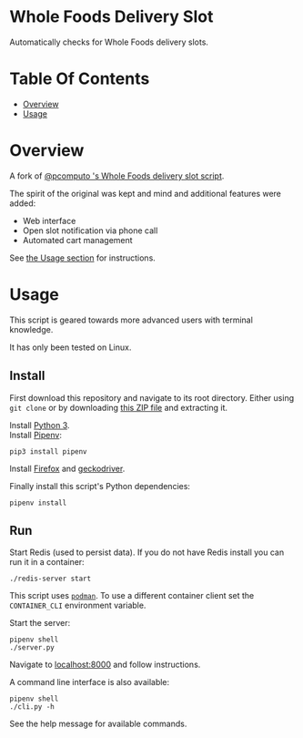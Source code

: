 # Whole Foods Delivery Slot
Automatically checks for Whole Foods delivery slots.

# Table Of Contents
- [Overview](#overview)
- [Usage](#usage)

# Overview
A fork of [@pcomputo 's Whole Foods delivery slot script](https://github.com/pcomputo/Whole-Foods-Delivery-Slot).

The spirit of the original was kept and mind and additional features were added:

- Web interface
- Open slot notification via phone call
- Automated cart management

See [the Usage section](#usage) for instructions.

# Usage
This script is geared towards more advanced users with terminal knowledge.

It has only been tested on Linux.

## Install
First download this repository and navigate to its root directory. Either using 
`git clone` or by downloading [this ZIP file](https://github.com/Noah-Huppert/Whole-Foods-Delivery-Slot/archive/master.zip)
and extracting it.

Install [Python 3](https://www.python.org/).  
Install [Pipenv](https://pipenv.pypa.io/en/latest/):

```
pip3 install pipenv
```

Install [Firefox](https://www.mozilla.org/en-US/firefox/new/) and [geckodriver](https://github.com/mozilla/geckodriver).

Finally install this script's Python dependencies:

```
pipenv install
```

## Run
Start Redis (used to persist data). If you do not have Redis install you can run
it in a container:

```
./redis-server start
```

This script uses [`podman`](https://podman.io/). To use a different container 
client set the `CONTAINER_CLI` environment variable.

Start the server:

```
pipenv shell
./server.py
```

Navigate to [localhost:8000](http://localhost:8000) and follow instructions.

A command line interface is also available:

```
pipenv shell
./cli.py -h
```

See the help message for available commands.
